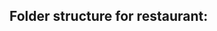 ## Folder structure for restaurant:
<!-- project-root/
├── backend/
│   ├── config/
│   │   └── db.js                  # Sequelize and database connection
│   ├── controllers/
│   │   ├── restaurantController.js
│   │   ├── movieTheaterController.js
│   │   └── parkController.js
│   ├── middleware/
│   │   └── authMiddleware.js      # JWT authentication middleware
│   ├── models/
│   │   ├── Restaurant.js
│   │   ├── MovieTheater.js
│   │   └── Park.js
│   ├── routes/
│   │   ├── restaurantRoutes.js
│   │   ├── movieTheaterRoutes.js
│   │   └── parkRoutes.js
│   ├── .env                       # Environment variables (database credentials, JWT secret)
│   ├── .gitignore                 # Ignore node_modules, .env, etc.
│   ├── server.js                  # Express server setup and route imports
│   └── package.json               # Backend dependencies and scripts
│
├── frontend/
│   ├── public/
│   │   └── index.html             # HTML entry point for React app
│   ├── src/
│   │   ├── components/
│   │   │   ├── HomePage.js
│   │   │   ├── RestaurantList.js
│   │   │   ├── AddRestaurant.js
│   │   │   ├── RestaurantDetail.js
│   │   │   ├── MovieTheaterList.js
│   │   │   ├── AddMovieTheater.js
│   │   │   ├── MovieTheaterDetail.js
│   │   │   ├── ParkList.js
│   │   │   ├── AddPark.js
│   │   │   └── ParkDetail.js
│   │   ├── services/
│   │   │   ├── restaurantService.js
│   │   │   ├── movieTheaterService.js
│   │   │   └── parkService.js
│   │   ├── App.js                 # Main React component with routes
│   │   ├── main.js                # React DOM render
│   │   └── styles/
│   │       └── customStyles.css   # Custom CSS with Bulma integration
│   ├── .env                       # Environment variables (API keys, backend URL)
│   ├── .gitignore                 # Ignore node_modules, .env, etc.
│   ├── vite.config.js             # Vite configuration for frontend
│   └── package.json               # Frontend dependencies and scripts
│
├── .gitignore                     # Root .gitignore for both frontend and backend
└── README.md                      # Documentation and setup 